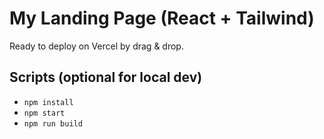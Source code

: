 # My Landing Page (React + Tailwind)

Ready to deploy on Vercel by drag & drop.

## Scripts (optional for local dev)
- `npm install`
- `npm start`
- `npm run build`
